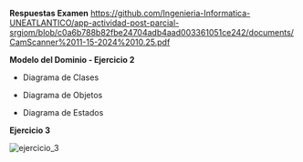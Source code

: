 **Respuestas Examen**
https://github.com/Ingenieria-Informatica-UNEATLANTICO/app-actividad-post-parcial-srgiom/blob/c0a6b788b82fbe24704adb4aad003361051ce242/documents/CamScanner%2011-15-2024%2010.25.pdf

**Modelo del Dominio - Ejercicio 2**

- Diagrama de Clases

- Diagrama de Objetos

- Diagrama de Estados

**Ejercicio 3**

![ejercicio_3](https://github.com/user-attachments/assets/09e46452-4315-4970-bd01-beeca563867e)
